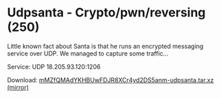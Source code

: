 # Udpsanta - Crypto/pwn/reversing (250)

Little known fact about Santa is that he runs an encrypted messaging service over UDP. We managed to capture some traffic...

Service: UDP 18.205.93.120:1206

Download: [mMZfQMAdYKHBUwFDJR8XCr4yd2DS5anm-udpsanta.tar.xz](https://s3.amazonaws.com/advent2018/mMZfQMAdYKHBUwFDJR8XCr4yd2DS5anm-udpsanta.tar.xz) [(mirror)](./static/mMZfQMAdYKHBUwFDJR8XCr4yd2DS5anm-udpsanta.tar.xz)

